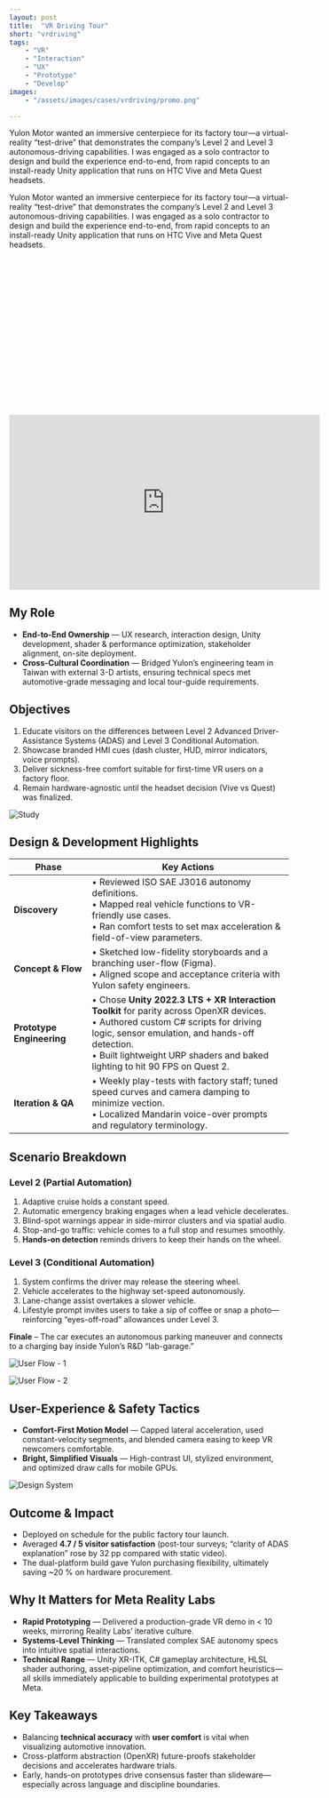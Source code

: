 ```yaml
---
layout: post
title:  "VR Driving Tour"
short: "vrdriving"
tags:
    - "VR"
    - "Interaction"
    - "UX"
    - "Prototype"
    - "Develop"
images: 
    - "/assets/images/cases/vrdriving/promo.png"

---
```

<!--summary-->

 Yulon Motor wanted an immersive centerpiece for its factory tour—a virtual-reality “test-drive” that demonstrates the company’s Level 2 and Level 3 autonomous-driving capabilities. I was engaged as a solo contractor to design and build the experience end-to-end, from rapid concepts to an install-ready Unity application that runs on HTC Vive and Meta Quest headsets.

<!--more-->

Yulon Motor wanted an immersive centerpiece for its factory tour—a virtual-reality “test-drive” that demonstrates the company’s Level 2 and Level 3 autonomous-driving capabilities. I was engaged as a solo contractor to design and build the experience end-to-end, from rapid concepts to an install-ready Unity application that runs on HTC Vive and Meta Quest headsets.

<div style="padding:56.25% 0 0 0;position:relative;"><iframe width="560" height="315" src="https://www.youtube.com/embed/GvvHeRzSmok?si=k5tIIE9hqeUVmTU6" title="YouTube video player" frameborder="0" allow="accelerometer; autoplay; clipboard-write; encrypted-media; gyroscope; picture-in-picture; web-share" referrerpolicy="strict-origin-when-cross-origin" allowfullscreen></iframe></div>

## My Role

- **End-to-End Ownership** — UX research, interaction design, Unity development, shader & performance optimization, stakeholder alignment, on-site deployment.  
- **Cross-Cultural Coordination** — Bridged Yulon’s engineering team in Taiwan with external 3-D artists, ensuring technical specs met automotive-grade messaging and local tour-guide requirements.

## Objectives

1. Educate visitors on the differences between Level 2 Advanced Driver-Assistance Systems (ADAS) and Level 3 Conditional Automation.  
2. Showcase branded HMI cues (dash cluster, HUD, mirror indicators, voice prompts).  
3. Deliver sickness-free comfort suitable for first-time VR users on a factory floor.  
4. Remain hardware-agnostic until the headset decision (Vive vs Quest) was finalized.

![Study](/assets/images/cases/vrdriving/study.png)

## Design & Development Highlights

| Phase                | Key Actions                                                                                                                      |
|----------------------|----------------------------------------------------------------------------------------------------------------------------------|
| **Discovery**        | • Reviewed ISO SAE J3016 autonomy definitions.<br>• Mapped real vehicle functions to VR-friendly use cases.<br>• Ran comfort tests to set max acceleration & field-of-view parameters. |
| **Concept & Flow**   | • Sketched low-fidelity storyboards and a branching user-flow (Figma).<br>• Aligned scope and acceptance criteria with Yulon safety engineers. |
| **Prototype Engineering** | • Chose **Unity 2022.3 LTS + XR Interaction Toolkit** for parity across OpenXR devices.<br>• Authored custom C# scripts for driving logic, sensor emulation, and hands-off detection.<br>• Built lightweight URP shaders and baked lighting to hit 90 FPS on Quest 2. |
| **Iteration & QA**   | • Weekly play-tests with factory staff; tuned speed curves and camera damping to minimize vection.<br>• Localized Mandarin voice-over prompts and regulatory terminology. |

## Scenario Breakdown

### Level 2 (Partial Automation)
1. Adaptive cruise holds a constant speed.  
2. Automatic emergency braking engages when a lead vehicle decelerates.  
3. Blind-spot warnings appear in side-mirror clusters and via spatial audio.  
4. Stop-and-go traffic: vehicle comes to a full stop and resumes smoothly.  
5. **Hands-on detection** reminds drivers to keep their hands on the wheel.

### Level 3 (Conditional Automation)
1. System confirms the driver may release the steering wheel.  
2. Vehicle accelerates to the highway set-speed autonomously.  
3. Lane-change assist overtakes a slower vehicle.  
4. Lifestyle prompt invites users to take a sip of coffee or snap a photo—reinforcing “eyes-off-road” allowances under Level 3.

**Finale** – The car executes an autonomous parking maneuver and connects to a charging bay inside Yulon’s R&D “lab-garage.”

![User Flow - 1](/assets/images/cases/vrdriving/flow1.png)

![User Flow - 2](/assets/images/cases/vrdriving/flow2.png)

## User-Experience & Safety Tactics

- **Comfort-First Motion Model** — Capped lateral acceleration, used constant-velocity segments, and blended camera easing to keep VR newcomers comfortable.  
- **Bright, Simplified Visuals** — High-contrast UI, stylized environment, and optimized draw calls for mobile GPUs.

![Design System](/assets/images/cases/vrdriving/design_system.png)

## Outcome & Impact
- Deployed on schedule for the public factory tour launch.  
- Averaged **4.7 / 5 visitor satisfaction** (post-tour surveys; “clarity of ADAS explanation” rose by 32 pp compared with static video).  
- The dual-platform build gave Yulon purchasing flexibility, ultimately saving ~20 % on hardware procurement.

## Why It Matters for Meta Reality Labs
- **Rapid Prototyping** — Delivered a production-grade VR demo in < 10 weeks, mirroring Reality Labs’ iterative culture.  
- **Systems-Level Thinking** — Translated complex SAE autonomy specs into intuitive spatial interactions.  
- **Technical Range** — Unity XR-ITK, C# gameplay architecture, HLSL shader authoring, asset-pipeline optimization, and comfort heuristics—all skills immediately applicable to building experimental prototypes at Meta.

## Key Takeaways
- Balancing **technical accuracy** with **user comfort** is vital when visualizing automotive innovation.  
- Cross-platform abstraction (OpenXR) future-proofs stakeholder decisions and accelerates hardware trials.  
- Early, hands-on prototypes drive consensus faster than slideware—especially across language and discipline boundaries.
